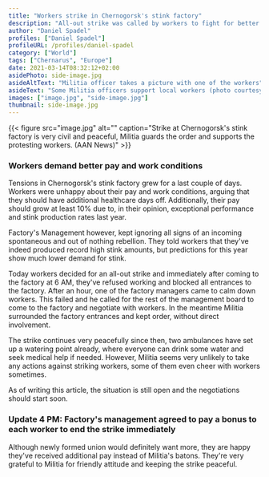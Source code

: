 ```yaml
---
title: "Workers strike in Chernogorsk's stink factory"
description: "All-out strike was called by workers to fight for better pay and work conditions."
author: "Daniel Spadel"
profiles: ["Daniel Spadel"]
profileURL: /profiles/daniel-spadel
category: ["World"]
tags: ["Chernarus", "Europe"]
date: 2021-03-14T08:32:12+02:00
asidePhoto: side-image.jpg
asideAltText: "Militia officer takes a picture with one of the workers"
asideText: "Some Militia officers support local workers (photo courtesy of a worker)"
images: ["image.jpg", "side-image.jpg"]
thumbnail: side-image.jpg
---
```


{{< figure src="image.jpg" alt="" caption="Strike at Chernogorsk's stink factory is very civil and peaceful, Militia guards the order and supports the protesting workers. (AAN News)" >}}

### Workers demand better pay and work conditions

Tensions in Chernogorsk's stink factory grew for a last couple of days. Workers were unhappy about their pay and work conditions, arguing that they should have additional healthcare days off. Additionally, their pay should grow at least 10% due to, in their opinion, exceptional performance and stink production rates last year.

Factory's Management however, kept ignoring all signs of an incoming spontaneous and out of nothing rebellion. They told workers that they've indeed produced record high stink amounts, but predictions for this year show much lower demand for stink.

Today workers decided for an all-out strike and immediately after coming to the factory at 6 AM, they've refused working and blocked all entrances to the factory. After an hour, one of the factory managers came to calm down workers. This failed and he called for the rest of the management board to come to the factory and negotiate with workers. In the meantime Militia surrounded the factory entrances and kept order, without direct involvement.

The strike continues very peacefully since then, two ambulances have set up a watering point already, where everyone can drink some water and seek medical help if needed. However, Militia seems very unlikely to take any actions against striking workers, some of them even cheer with workers sometimes.

As of writing this article, the situation is still open and the negotiations should start soon.

### Update 4 PM: Factory's management agreed to pay a bonus to each worker to end the strike immediately

Although newly formed union would definitely want more, they are happy they've received additional pay instead of Militia's batons. They're very grateful to Militia for friendly attitude and keeping the strike peaceful.
